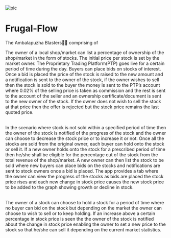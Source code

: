 
![pic](https://github.com/AnnaTheSloth284/Frugal-Flow/assets/112563080/da0d7196-5567-4d44-90ba-b15d509a0477)
# Frugal-Flow
The Ambalapuzha Blasters🏴‍☠️ comprising of 

The owner of a local shop/market can list a percentage of ownership of the shop/market in the form of stocks. The initial price per stock is set by the market owner. The Proprietary Trading Platform(PTP) goes live for a certain period of time during the day. Buyers can place bids on stocks of interest. Once a bid is placed the price of the stock is raised to the new amount and a notification is sent to the owner of the stock, if the owner wishes to sell then the stock is sold to the buyer the money is sent to the PTP’s account where 0.02% of the selling price is taken as commission and the rest is sent to the account of the seller and an ownership certificate/document is sent to the new owner of the stock. If the owner does not wish to sell the stock at that price then the offer is rejected but the stock price remains the last quoted price. 

</br> In the scenario where stock is not sold within a specified period of time then the owner of the stock is notified of the progress of the stock and the owner can choose to decrease the stock price or to increase it or not. Once all the stocks are sold from the original owner, each buyer can hold onto the stock or sell it. If a new owner holds onto the stock for a prescribed period of time then he/she shall be eligible for the percentage cut of the stock from the total revenue of the shop/market. A new owner can then list the stock to be sold where new buyers can place bids on the stocks and notifications are sent to stock owners once a bid is placed. The app provides a tab where the owner can view the progress of the stocks as bids are placed the stock price rises and each new change in stock price causes the new stock price to be added to the graph showing growth or decline in stock.

</br> The owner of a stock can choose to hold a stock for a period of time where no buyer can bid on the stock but depending on the market the owner can choose to wish to sell or to keep holding. If an increase above a certain percentage in stock price is seen the the owner of the stock is notified about the change in stock price enabling the owner to set a new price to the stock so that he/she can sell it depending on the current market statistics.

